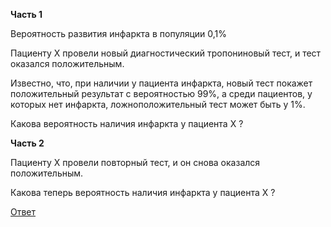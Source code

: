 **Часть 1**

Вероятность развития инфаркта в популяции 0,1%

Пациенту Х провели новый диагностический тропониновый тест, и тест оказался положительным. 

Известно, что, при наличии у пациента инфаркта, новый тест покажет положительный результат с вероятностью 99%, а среди пациентов, у которых нет инфаркта, ложноположительный тест может быть у 1%. 

Какова вероятность наличия инфаркта у пациента Х ?

**Часть 2**

Пациенту Х провели повторный тест, и он снова оказался положительным.

Какова теперь вероятность наличия инфаркта у пациента Х ?

[Ответ](https://github.com/aysuvorov/clinstats/blob/master/docs/tasks/simple_bayes/answer.md)
